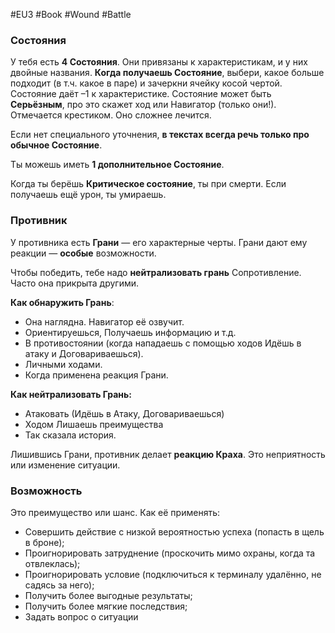 #EU3 #Book #Wound #Battle 
### Состояния

   У тебя есть **4 Состояния**. Они привязаны к характеристикам, и у них двойные названия. **Когда получаешь Состояние**, выбери, какое больше подходит (в т.ч. какое в паре) и зачеркни ячейку косой чертой. Состояние даёт –1 к характеристике. Состояние может быть **Серьёзным**, про это скажет ход или Навигатор (только они!). Отмечается крестиком. Оно сложнее лечится. 

Если нет специального уточнения, **в текстах всегда речь только про обычное Состояние**. 

Ты можешь иметь **1 дополнительное Состояние**. 

Когда ты берёшь **Критическое состояние**, ты при смерти. Если получаешь ещё урон, ты умираешь. 

### Противник
У противника есть **Грани** — его характерные черты. Грани дают ему реакции — **особые** возможности. 

Чтобы победить, тебе надо **нейтрализовать грань** Сопротивление. Часто она прикрыта другими. 

**Как обнаружить Грань**: 
- Она наглядна. Навигатор её озвучит. 
- Ориентируешься, Получаешь информацию и т.д. 
- В противостоянии (когда нападаешь с помощью ходов Идёшь в атаку и Договариваешься). 
- Личными ходами. 
- Когда применена реакция Грани. 
 
**Как нейтрализовать Грань:** 
- Атаковать (Идёшь в Атаку, Договариваешься) 
- Ходом Лишаешь преимущества 
- Так сказала история. 
 
Лишившись Грани, противник делает **реакцию Краха**. Это неприятность или изменение ситуации.

### Возможность
Это преимущество или шанс. Как её применять: 
- Совершить действие с низкой вероятностью успеха (попасть в щель в броне); 
- Проигнорировать затруднение (проскочить мимо охраны, когда та отвлеклась); 
- Проигнорировать условие (подключиться к терминалу удалённо, не садясь за него); 
- Получить более выгодные результаты; 
- Получить более мягкие последствия; 
- Задать вопрос о ситуации
